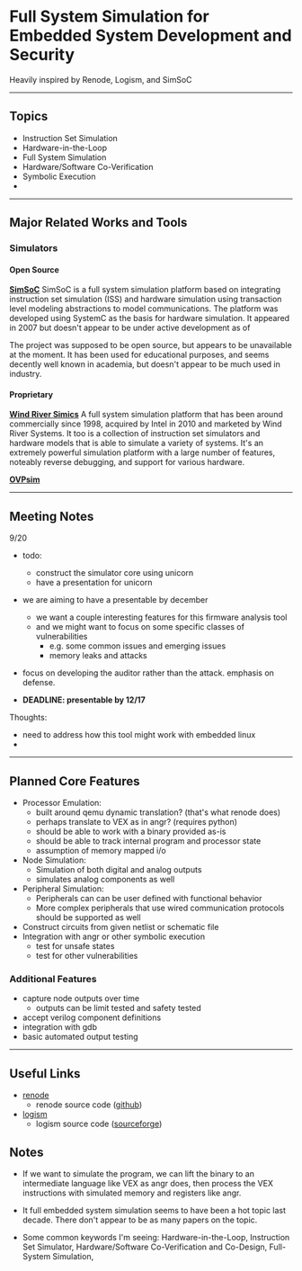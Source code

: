# Full System Simulation for Embedded System Development and Security

Heavily inspired by Renode, Logism, and SimSoC

---
## Topics

- Instruction Set Simulation
- Hardware-in-the-Loop
- Full System Simulation
- Hardware/Software Co-Verification
- Symbolic Execution
- 

---
## Major Related Works and Tools

### Simulators

#### Open Source

[**SimSoC**](https://ieeexplore.ieee.org/abstract/document/5416870)
SimSoC is a full system simulation platform based on integrating instruction set simulation (ISS) and hardware simulation using transaction level modeling abstractions to model communications. The platform was developed using SystemC as the basis for hardware simulation. It appeared in 2007 but doesn't appear to be under active development as of 

The project was supposed to be open source, but appears to be unavailable at the moment. It has been used for educational purposes, and seems decently well known in academia, but doesn't appear to be much used in industry. 



#### Proprietary

[**Wind River Simics**](https://ieeexplore.ieee.org/abstract/document/982916)
A full system simulation platform that has been around commercially since 1998, acquired by Intel in 2010 and marketed by Wind River Systems. It too is a collection of instruction set simulators and hardware models that is able to simulate a variety of systems. It's an extremely powerful simulation platform with a large number of features, noteably reverse debugging, and support for various hardware.

[**OVPsim**]()


---
## Meeting Notes

9/20
- todo: 
	- construct the simulator core using unicorn
	- have a presentation for unicorn
- we are aiming to have a presentable by december
	- we want a couple interesting features for this firmware analysis tool 
	- and we might want to focus on some specific classes of vulnerabilities
		- e.g. some common issues and emerging issues
		- memory leaks and attacks
- focus on developing the auditor rather than the attack. emphasis on defense.

- **DEADLINE: presentable by 12/17**

Thoughts:
- need to address how this tool might work with embedded linux
- 

---
## Planned Core Features

- Processor Emulation:
	- built around qemu dynamic translation? (that's what renode does)
	- perhaps translate to VEX as in angr? (requires python)
	- should be able to work with a binary provided as-is
	- should be able to track internal program and processor state
	- assumption of memory mapped i/o
- Node Simulation:
	- Simulation of both digital and analog outputs
	- simulates analog components as well
- Peripheral Simulation:
	- Peripherals can can be user defined with functional behavior
	- More complex peripherals that use wired communication protocols should be supported as well
- Construct circuits from given netlist or schematic file
- Integration with angr or other symbolic execution
	- test for unsafe states
	- test for other vulnerabilities

### Additional Features

- capture node outputs over time
	- outputs can be limit tested and safety tested
- accept verilog component definitions
- integration with gdb
- basic automated output testing

---
## Useful Links

- [renode](https://renode.io/)
	- renode source code ([github](https://github.com/renode/renode))
- [logism](http://www.cburch.com/logisim/index.html)
	- logism source code ([sourceforge](https://sourceforge.net/p/circuit/code/HEAD/tree/tags/2.7.1/src/com/cburch/logisim/))

## Notes

- If we want to simulate the program, we can lift the binary to an intermediate language like VEX as angr does, then process the VEX instructions with simulated memory and registers like angr.

- It full embedded system simulation seems to have been a hot topic last decade. There don't appear to be as many papers on the topic. 

- Some common keywords I'm seeing: Hardware-in-the-Loop, Instruction Set Simulator, Hardware/Software Co-Verification and Co-Design, Full-System Simulation, 
